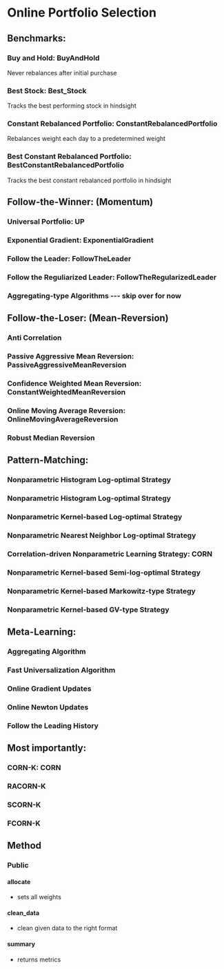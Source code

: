 # Online Portfolio Selection



## Benchmarks:
### Buy and Hold: BuyAndHold
Never rebalances after initial purchase
### Best Stock: Best_Stock
Tracks the best performing stock in hindsight
### Constant Rebalanced Portfolio: ConstantRebalancedPortfolio
Rebalances weight each day to a predetermined weight
### Best Constant Rebalanced Portfolio: BestConstantRebalancedPortfolio
Tracks the best constant rebalanced portfolio in hindsight
## Follow-the-Winner: (Momentum)
### Universal Portfolio: UP
### Exponential Gradient: ExponentialGradient
### Follow the Leader: FollowTheLeader
### Follow the Reguliarized Leader: FollowTheRegularizedLeader
### Aggregating-type Algorithms --- skip over for now

## Follow-the-Loser: (Mean-Reversion)
### Anti Correlation
### Passive Aggressive Mean Reversion: PassiveAggressiveMeanReversion
### Confidence Weighted Mean Reversion: ConstantWeightedMeanReversion
### Online Moving Average Reversion: OnlineMovingAverageReversion
### Robust Median Reversion

## Pattern-Matching:
### Nonparametric Histogram Log-optimal Strategy
### Nonparametric Histogram Log-optimal Strategy
### Nonparametric Kernel-based Log-optimal Strategy
### Nonparametric Nearest Neighbor Log-optimal Strategy
### Correlation-driven Nonparametric Learning Strategy: CORN
### Nonparametric Kernel-based Semi-log-optimal Strategy
### Nonparametric Kernel-based Markowitz-type Strategy
### Nonparametric Kernel-based GV-type Strategy

## Meta-Learning:
### Aggregating Algorithm
### Fast Universalization Algorithm
### Online Gradient Updates
### Online Newton Updates
### Follow the Leading History

## Most importantly:
### CORN-K: CORN
### RACORN-K
### SCORN-K
### FCORN-K

## Method
### Public
#### allocate
- sets all weights
#### clean_data
- clean given data to the right format
#### summary
- returns metrics
